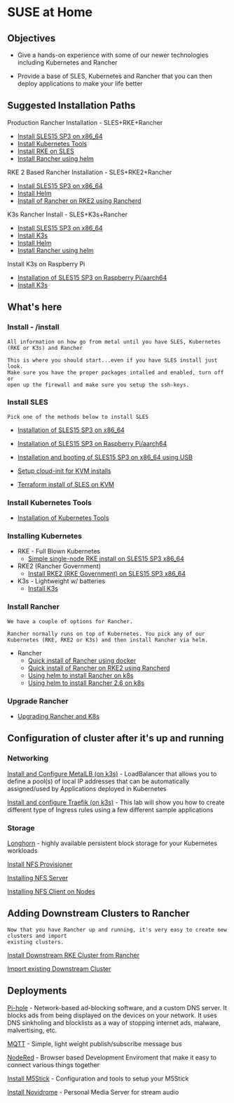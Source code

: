 # SUSE at Home

## Objectives

* Give a hands-on experience with some of our newer technologies including Kubernetes and Rancher

* Provide a base of SLES, Kubernetes and Rancher that you can then deploy applications to make your life better

## Suggested Installation Paths

Production Rancher Installation - SLES+RKE+Rancher
* <a href="install/InstallSLESonx86.md">Install SLES15 SP3 on x86_64</a>
* <a href="install/InstallKubernetesTools.md">Install Kubernetes  Tools</a> 
* <a href="install/InstallRKEonSLES15x86_64.md">Install RKE on SLES</a> 
* <a href="install/InstallRancher-Helm.md">Install Rancher using helm</a>

RKE 2 Based Rancher Installation - SLES+RKE2+Rancher
* <a href="install/InstallSLESonx86.md">Install SLES15 SP3 on x86_64</a>
* <a href="install/InstallKubernetesTools.md">Install Helm</a> 
* <a href="install/InstallRancher-Rancherd.md">Install of Rancher on RKE2 using Rancherd</a>

K3s Rancher Install - SLES+K3s+Rancher
* <a href="install/InstallSLESonx86.md">Install SLES15 SP3 on x86_64</a>
* <a href="install/InstallK3s.md">Install K3s</a>
* <a href="install/InstallKubernetesTools.md">Install Helm</a> 
* <a href="install/InstallRancher-Helm.md">Install Rancher using helm</a>


Install K3s on Raspberry Pi
* <a href="install/InstallSLESonRPi.md">Installation of SLES15 SP3 on Raspberry Pi/aarch64</a>
* <a href="install/InstallK3s.md">Install K3s</a>
## What's here

### Install - /install 
    All information on how go from metal until you have SLES, Kubernetes 
    (RKE or K3s) and Rancher 
    
    This is where you should start...even if you have SLES install just look.
    Make sure you have the proper packages intalled and enabled, turn off or 
    open up the firewall and make sure you setup the ssh-keys.

### Install SLES
    Pick one of the methods below to install SLES

- <a href="install/InstallSLESonx86.md">Installation of SLES15 SP3 on x86_64</a>
- <a href="install/InstallSLESonRPi.md">Installation of SLES15 SP3 on Raspberry Pi/aarch64</a>

- <a href="install/InstallSLESonRPi-USB.md">Installation and booting of SLES15 SP3 on x86_64 using USB</a>

- <a href="install/InstallSLE15-JeOS-KVM-Cloud-init.md">Setup cloud-init for KVM installs</a>
- <a href="https://github.com/zoopster/junk/tree/master/tf-sles15-cloudinit">Terraform install of SLES on KVM</a>

### Install Kubernetes Tools   
* <a href="install/InstallKubernetesTools.md">Installation of Kubernetes  Tools</a> 

### Installing Kubernetes

- RKE - Full Blown Kubernetes
  - <a href="install/InstallRKEonSLES15x86_64.md">Simple single-node RKE install on SLES15 SP3 x86_64</a>
- RKE2 (Rancher Government)
  - <a href="install/InstallRKE2onSLE.md">Install RKE2 (RKE Government) on SLES15 SP3 x86_64</a>
- K3s - Lightweight w/ batteries 
  - <a href="install/InstallK3s.md">Install K3s</a>


### Install Rancher
    We have a couple of options for Rancher.

    Rancher normally runs on top of Kubernetes. You pick any of our 
    Kubernetes (RKE, RKE2 or K3s) and then install Rancher via helm.  





- Rancher
  - <a href="install/InstallRancher-Docker.md">Quick install of Rancher using docker</a>
  - <a href="install/InstallRancher-Rancherd.md">Quick install of Rancher on RKE2 using Rancherd</a>
  - <a href="install/InstallRancher-Helm.md">Using helm to install Rancher on k8s</a>
  - <a href="install/InstallRancher-2_6-Helm.md">Using helm to install Rancher 2.6 on k8s</a>

### Upgrade Rancher

   - <a href="install/upgrade-rancher-k8s.md">Upgrading Rancher and K8s</a>


## Configuration of cluster after it's up and running 


### Networking

   <a href="install/metalLB/README.md">Install and Configure MetalLB (on k3s)</a> - LoadBalancer that allows you to define a pool(s) of local IP addresses that can be automatically assigned/used by Applications deployed in Kubernetes 

   <a href="install/traefik/README.md">Install and configure Traefik (on k3s)</a> - This lab will show you how to create different type of Ingress rules using a few different sample applications

### Storage 

<a href="install/InstallLonghorn.md">Longhorn</a> - highly available persistent block storage for your Kubernetes workloads

<a href="install/InstallNFS-Provisioner">Install NFS Provisioner</a>

<a href="install/InstallNFS-Sever.md">Installing NFS Server</a>

<a href="install/InstallNFS-Client.md">Installing NFS Client on Nodes</a>


## Adding Downstream Clusters to Rancher

    Now that you have Rancher up and running, it's very easy to create new clusters and import
    existing clusters.

<a href="install/InstallRKEfromRancher.md">Install Downstream RKE Cluster from Rancher</a>

<a href="install/ImportClusterRancher.md">Import existing Downstream Cluster</a>


## Deployments

<a href="deployments/Pi-hole">Pi-hole</a>  - Network-based ad-blocking software, and a custom DNS server. It blocks ads
from being displayed on the devices on your network. It uses DNS sinkholing and blocklists as a way of stopping internet
ads, malware, malvertising, etc. 

<a href="deployments/MQTT">MQTT</a> - Simple, light weight publish/subscribe message bus

<a href="deployments/NodeRed">NodeRed</a> - Browser based Development Enviroment that make it easy to connect various 
things together

<a href="deployments/InstallM5Stick">Install M5Stick</a> - Configuration and tools to setup your M5Stick

<a href="deployments/Navidrome">Install Novidrome</a> - Personal Media Server for stream audio